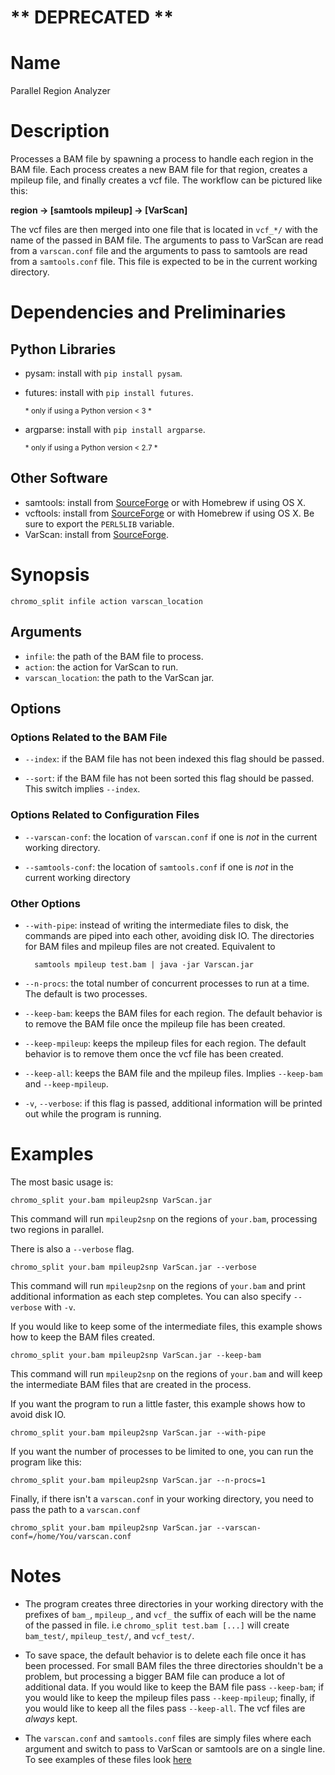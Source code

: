# ** DEPRECATED **

# Name
Parallel Region Analyzer

# Description
Processes a BAM file by spawning a process to handle each region in the BAM
file. Each process creates a new BAM file for that region, creates a mpileup
file, and finally creates a vcf file. The workflow can be pictured like this:

__region -> [samtools mpileup] -> [VarScan]__

The vcf files are then merged into one file that is located in `vcf_*/` with the
name of the passed in BAM file.  The arguments to pass to VarScan are read from
a `varscan.conf` file and the arguments to pass to samtools are read from a
`samtools.conf` file. This file is expected to be in the current working
directory.

# Dependencies and Preliminaries
## Python Libraries
* pysam: install with `pip install pysam`.
* futures: install with `pip install futures`.

  <sub> \* only if using a Python version &lt; 3 \* </sub>
* argparse: install with `pip install argparse`.

  <sub> \* only if using a Python version &lt; 2.7 \* </sub>
## Other Software
* samtools: install from [SourceForge](http://samtools.sourceforge.net/) or with
Homebrew if using OS X.
* vcftools: install from [SourceForge](http://vcftools.sourceforge.net/) or with
Homebrew if using OS X. Be sure to export the `PERL5LIB` variable.
* VarScan: install from [SourceForge](http://varscan.sourceforge.net/).

# Synopsis

    chromo_split infile action varscan_location

## Arguments
* `infile`: the path of the BAM file to process.
* `action`: the action for VarScan to run.
* `varscan_location`: the path to the VarScan jar.

## Options
### Options Related to the BAM File
* `--index`: if the BAM file has not been indexed this flag should be passed.

* `--sort`: if the BAM file has not been sorted this flag should be passed.
This switch implies `--index`.

### Options Related to Configuration Files
* `--varscan-conf`: the location of `varscan.conf` if one is _not_ in the
current working directory.

* `--samtools-conf`: the location of `samtools.conf` if one is _not_ in the
current working directory

### Other Options
* `--with-pipe`: instead of writing the intermediate files to disk, the commands
are piped into each other, avoiding disk IO. The directories for BAM files and
mpileup files are not created. Equivalent to

        samtools mpileup test.bam | java -jar Varscan.jar

* `--n-procs`: the total number of concurrent processes to run at a time. The
default is two processes.

* `--keep-bam`: keeps the BAM files for each region. The default behavior is
to remove the BAM file once the mpileup file has been created.

* `--keep-mpileup`: keeps the mpileup files for each region. The default
behavior is to remove them once the vcf file has been created.

* `--keep-all`: keeps the BAM file and the mpileup files. Implies `--keep-bam`
and `--keep-mpileup`.

* `-v`, `--verbose`: if this flag is passed, additional information will be
printed out while the program is running.

# Examples
The most basic usage is:

    chromo_split your.bam mpileup2snp VarScan.jar

This command will run `mpileup2snp` on the regions of `your.bam`, processing two
regions in parallel.

There is also a `--verbose` flag.

    chromo_split your.bam mpileup2snp VarScan.jar --verbose

This command will run `mpileup2snp` on the regions of `your.bam` and print
additional information as each step completes. You can also specify `--verbose`
with `-v`.

If you would like to keep some of the intermediate files, this example shows how
to keep the BAM files created.

    chromo_split your.bam mpileup2snp VarScan.jar --keep-bam

This command will run `mpileup2snp` on the regions of `your.bam` and will keep
the intermediate BAM files that are created in the process.

If you want the program to run a little faster, this example shows how to avoid
disk IO.

    chromo_split your.bam mpileup2snp VarScan.jar --with-pipe

If you want the number of processes to be limited to one, you can run the
program like this:

    chromo_split your.bam mpileup2snp VarScan.jar --n-procs=1

Finally, if there isn't a `varscan.conf` in your working directory, you need to
pass the path to a `varscan.conf`

    chromo_split your.bam mpileup2snp VarScan.jar --varscan-conf=/home/You/varscan.conf

# Notes
* The program creates three directories in your working directory with the
prefixes of `bam_`, `mpileup_`, and `vcf_` the suffix of each will be the name
of the passed in file. i.e `chromo_split test.bam [...]` will create
`bam_test/`, `mpileup_test/`, and `vcf_test/`.

* To save space, the default behavior is to delete each file once it has been
processed. For small BAM files the three directories shouldn't be a problem, but
processing a bigger BAM file can produce a lot of additional data. If you would
like to keep the BAM file pass `--keep-bam`; if you would like to keep the
mpileup files pass `--keep-mpileup`; finally, if you would like to keep all the
files pass `--keep-all`. The vcf files are _always_ kept.

* The `varscan.conf` and `samtools.conf` files are simply files where each
argument and switch to pass to VarScan or samtools are on a single line. To see
examples of these files look [here](../chromoprocessor/doc/README.html)
